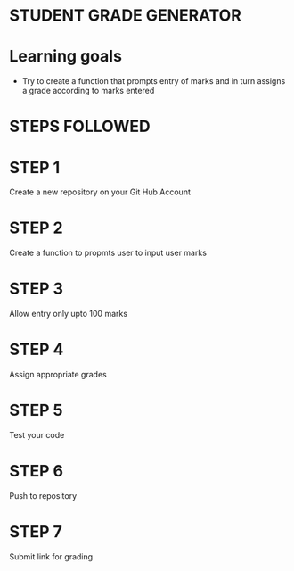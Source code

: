 # STUDENT GRADE GENERATOR
# Learning goals
- Try to create a function that prompts entry of marks and in turn assigns a grade according to marks entered
# STEPS FOLLOWED
# STEP 1
Create a new repository on your Git Hub Account
# STEP 2
Create a function to propmts user to input user marks
# STEP 3
Allow entry only upto 100 marks
# STEP 4
Assign appropriate grades
# STEP 5
Test your code
# STEP 6
Push to repository
# STEP 7
Submit link for grading
